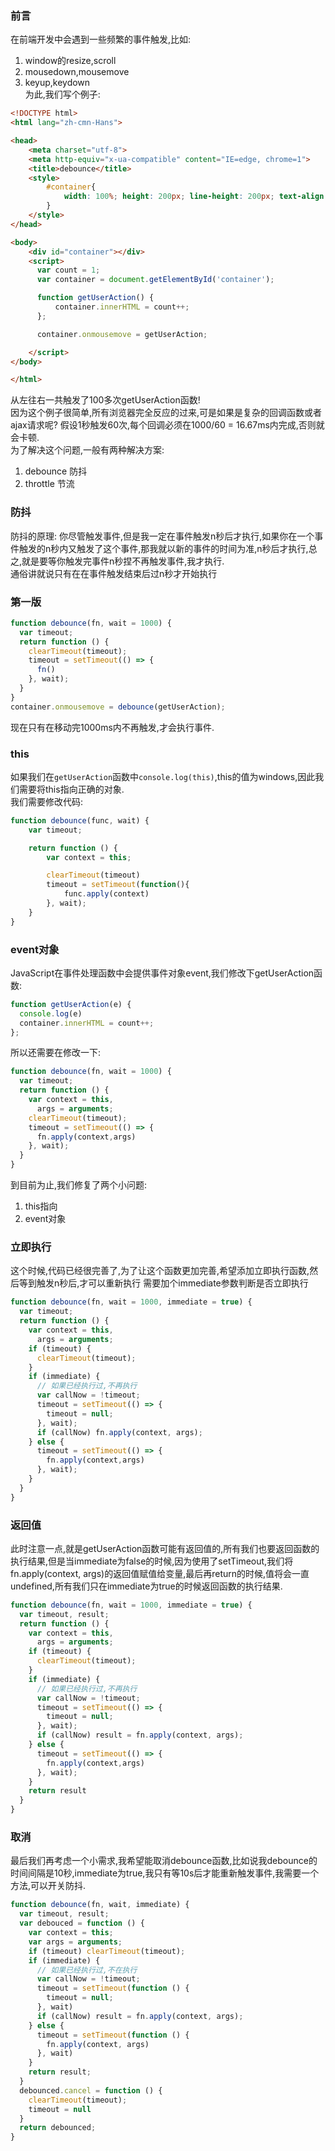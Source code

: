 ### 前言
在前端开发中会遇到一些频繁的事件触发,比如:  
1. window的resize,scroll
2. mousedown,mousemove
3. keyup,keydown  
为此,我们写个例子:
```html
<!DOCTYPE html>
<html lang="zh-cmn-Hans">

<head>
    <meta charset="utf-8">
    <meta http-equiv="x-ua-compatible" content="IE=edge, chrome=1">
    <title>debounce</title>
    <style>
        #container{
            width: 100%; height: 200px; line-height: 200px; text-align: center; color: #fff; background-color: #444; font-size: 30px;
        }
    </style>
</head>

<body>
    <div id="container"></div>
    <script>
      var count = 1;
      var container = document.getElementById('container');

      function getUserAction() {
          container.innerHTML = count++;
      };

      container.onmousemove = getUserAction;

    </script>
</body>

</html>
```
从左往右一共触发了100多次getUserAction函数!  
因为这个例子很简单,所有浏览器完全反应的过来,可是如果是复杂的回调函数或者ajax请求呢? 假设1秒触发60次,每个回调必须在1000/60 = 16.67ms内完成,否则就会卡顿.  
为了解决这个问题,一般有两种解决方案:  
1. debounce 防抖
2. throttle 节流

### 防抖
防抖的原理: 你尽管触发事件,但是我一定在事件触发n秒后才执行,如果你在一个事件触发的n秒内又触发了这个事件,那我就以新的事件的时间为准,n秒后才执行,总之,就是要等你触发完事件n秒捏不再触发事件,我才执行.  
通俗讲就说只有在在事件触发结束后过n秒才开始执行

### 第一版
```js
function debounce(fn, wait = 1000) {
  var timeout;
  return function () {
    clearTimeout(timeout);
    timeout = setTimeout(() => {
      fn()
    }, wait);
  }
} 
container.onmousemove = debounce(getUserAction);
```
现在只有在移动完1000ms内不再触发,才会执行事件.

### this
如果我们在`getUserAction`函数中`console.log(this)`,this的值为windows,因此我们需要将this指向正确的对象.    
我们需要修改代码:
```js
function debounce(func, wait) {
    var timeout;

    return function () {
        var context = this;

        clearTimeout(timeout)
        timeout = setTimeout(function(){
            func.apply(context)
        }, wait);
    }
}
```

### event对象
JavaScript在事件处理函数中会提供事件对象event,我们修改下getUserAction函数:  
```js
function getUserAction(e) {
  console.log(e)
  container.innerHTML = count++;
};
```
所以还需要在修改一下:
```js
function debounce(fn, wait = 1000) {
  var timeout;
  return function () {
    var context = this,
      args = arguments;
    clearTimeout(timeout);
    timeout = setTimeout(() => {
      fn.apply(context,args)
    }, wait);
  }
} 
```
到目前为止,我们修复了两个小问题:  
1. this指向
2. event对象

### 立即执行
这个时候,代码已经很完善了,为了让这个函数更加完善,希望添加立即执行函数,然后等到触发n秒后,才可以重新执行
需要加个immediate参数判断是否立即执行
```js
function debounce(fn, wait = 1000, immediate = true) {
  var timeout;
  return function () {
    var context = this,
      args = arguments;
    if (timeout) {
      clearTimeout(timeout);
    }
    if (immediate) {
      // 如果已经执行过,不再执行
      var callNow = !timeout;
      timeout = setTimeout(() => {
        timeout = null;
      }, wait);
      if (callNow) fn.apply(context, args);
    } else {
      timeout = setTimeout(() => {
        fn.apply(context,args)
      }, wait);
    }
  }
} 
```
### 返回值
此时注意一点,就是getUserAction函数可能有返回值的,所有我们也要返回函数的执行结果,但是当immediate为false的时候,因为使用了setTimeout,我们将fn.apply(context, args)的返回值赋值给变量,最后再return的时候,值将会一直undefined,所有我们只在immediate为true的时候返回函数的执行结果.
```js
function debounce(fn, wait = 1000, immediate = true) {
  var timeout, result;
  return function () {
    var context = this,
      args = arguments;
    if (timeout) {
      clearTimeout(timeout);
    }
    if (immediate) {
      // 如果已经执行过,不再执行
      var callNow = !timeout;
      timeout = setTimeout(() => {
        timeout = null;
      }, wait);
      if (callNow) result = fn.apply(context, args);
    } else {
      timeout = setTimeout(() => {
        fn.apply(context,args)
      }, wait);
    }
    return result
  }
} 
```
### 取消
最后我们再考虑一个小需求,我希望能取消debounce函数,比如说我debounce的时间间隔是10秒,immediate为true,我只有等10s后才能重新触发事件,我需要一个方法,可以开关防抖.
```js
function debounce(fn, wait, immediate) {
  var timeout, result;
  var debouced = function () {
    var context = this;
    var args = arguments;
    if (timeout) clearTimeout(timeout);
    if (immediate) {  
      // 如果已经执行过,不在执行
      var callNow = !timeout;
      timeout = setTimeout(function () {
        timeout = null;
      }, wait)
      if (callNow) result = fn.apply(context, args);
    } else {
      timeout = setTimeout(function () {
        fn.apply(context, args)
      }, wait)
    }
    return result;
  }
  debounced.cancel = function () {
    clearTimeout(timeout);
    timeout = null
  }
  return debounced;
}
```